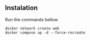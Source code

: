 ## Instalation

Run the commands bellow
```
docker network create web
docker compose up -d --force-recreate
```
